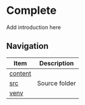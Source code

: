 # Complete

Add introduction here

## Navigation

|         Item         |  Description  |
|----------------------|---------------|
| [content](./content) |               |
| [src](./src)         | Source folder |
| [venv](./venv)       |               |



